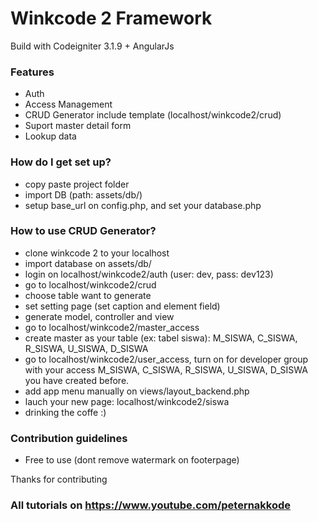 # Winkcode 2 Framework #

Build with Codeigniter 3.1.9 + AngularJs

### Features ###

* Auth
* Access Management
* CRUD Generator include template (localhost/winkcode2/crud)
* Suport master detail form
* Lookup data

### How do I get set up? ###

* copy paste project folder
* import DB (path: assets/db/)
* setup base_url on config.php, and set your database.php 

### How to use CRUD Generator? ###
* clone winkcode 2 to your localhost
* import database on assets/db/
* login on localhost/winkcode2/auth (user: dev, pass: dev123)
* go to localhost/winkcode2/crud
* choose table want to generate
* set setting page (set caption and element field)
* generate model, controller and view
* go to localhost/winkcode2/master_access
* create master as your table (ex: tabel siswa): M_SISWA, C_SISWA, R_SISWA, U_SISWA, D_SISWA
* go to localhost/winkcode2/user_access, turn on for developer group with your access M_SISWA, C_SISWA, R_SISWA, U_SISWA, D_SISWA you have created before.
* add app menu manually on views/layout_backend.php
* lauch your new page: localhost/winkcode2/siswa
* drinking the coffe :)


### Contribution guidelines ###

* Free to use (dont remove watermark on footerpage)

Thanks for contributing
### All tutorials on https://www.youtube.com/peternakkode ###

